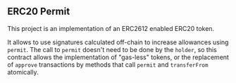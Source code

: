 ## ERC20 Permit

This project is an implementation of an ERC2612 enabled ERC20 token.

It allows to use signatures calculated off-chain to increase allowances using `permit`. The call to `permit` doesn't need to be done by the `holder`, so this contract allows the implementation of "gas-less" tokens, or the replacement of `approve` transactions by methods that call `permit` and `transferFrom` atomically.

